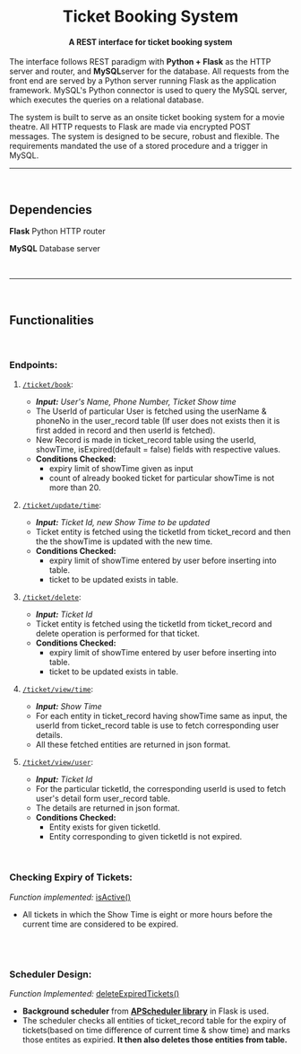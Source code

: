 <h1 align = center> Ticket Booking System </h1>

<h4 align = center>A REST interface for ticket booking system</h4>
The interface follows REST paradigm with <b>Python + Flask</B> as the HTTP server and router, and <b>MySQL</b>server for the database. All requests from the front end are served by a Python server running Flask as the application framework. MySQL's Python connector is used to query the MySQL server, which executes the queries on a relational database.

The system is built to serve as an onsite ticket booking system for a movie theatre. 
All HTTP requests to Flask are made via encrypted POST messages. The system is designed to be secure, robust and flexible. The requirements mandated the use of a stored procedure and a trigger in MySQL.
 

 ---
 <br>
  
## Dependencies
**Flask** Python HTTP router

**MySQL** Database server

 <br> 
 
 ---
 
 <br>
 
## Functionalities

<br>

### Endpoints:

 1.  [`/ticket/book`](https://github.com/anviti06/Ticket-Booking-System-API/blob/6948880b306921d83c43011cef80f0cae1b2138a/app/ticket_api.py#L19):  
	 - ***Input:** User's Name, Phone Number, Ticket Show time*
	 -  The UserId of particular User is fetched using the userName & phoneNo in the user_record table (If user does not exists then it is first added in record and then userId is fetched).
	 - New Record is made in ticket_record table using the userId, showTime, isExpired(default = false) fields with respective values.
	 - **Conditions Checked:** 
		 - expiry limit of showTime given as input
		 - count of already booked ticket for particular showTime is not more than 20.  
		 
 2. [`/ticket/update/time`](https://github.com/anviti06/Ticket-Booking-System-API/blob/6948880b306921d83c43011cef80f0cae1b2138a/app/ticket_api.py#L66):
	 - ***Input:** Ticket Id, new Show Time to be updated*
	 -  Ticket entity is fetched using the ticketId from ticket_record and then the the showTime is updated with the new time.
	 - **Conditions Checked:** 
		 - expiry limit of showTime entered by user before inserting into table.
		 - ticket to be updated exists in table.  
	 
 3. [`/ticket/delete`](https://github.com/anviti06/Ticket-Booking-System-API/blob/6948880b306921d83c43011cef80f0cae1b2138a/app/ticket_api.py#L100):
	 - ***Input:** Ticket Id*
	 -  Ticket entity is fetched using the ticketId from ticket_record and delete operation is performed for that ticket.
	 - **Conditions Checked:** 
		 - expiry limit of showTime entered by user before inserting into table.
		 - ticket to be updated exists in table.  
 4. [`/ticket/view/time`](https://github.com/anviti06/Ticket-Booking-System-API/blob/6948880b306921d83c43011cef80f0cae1b2138a/app/ticket_api.py#L129):
	 - ***Input:** Show Time*
	 -  For each entity in ticket_record having showTime same as input, the userId from ticket_record table is use to fetch corresponding user details. 
	 - All these fetched entities are returned in json format.   

 5. [`/ticket/view/user`](https://github.com/anviti06/Ticket-Booking-System-API/blob/6948880b306921d83c43011cef80f0cae1b2138a/app/ticket_api.py#L161):
 	 - ***Input:** Ticket Id*
	 -  For the particular ticketId, the corresponding userId is used to fetch user's detail form user_record table.
	 - The details are returned in json format.  
	 - **Conditions Checked:** 
		 - Entity exists for given ticketId.
		 - Entity corresponding to given ticketId is not expired.  

<br>

### Checking Expiry of Tickets:
*Function implemented:* [isActive()](https://github.com/anviti06/Ticket-Booking-System-API/blob/f45f4bcff13880654fd9167c0bdd28c2534f675d/app/utilites.py#L8) 
- All tickets in which the Show Time is eight or more hours before the current time are considered to be expired.

<br><br>

### Scheduler Design:
*Function Implemented:* [deleteExpiredTickets()](https://github.com/anviti06/Ticket-Booking-System-API/blob/f45f4bcff13880654fd9167c0bdd28c2534f675d/app/app.py#L22)
- **Background scheduler** from **[APScheduler library](https://apscheduler.readthedocs.io/en/stable/userguide.html)** in Flask is used.
- The scheduler checks all entities of ticket_record table for the expiry of tickets(based on time difference of current time & show time) and marks those entites as expiried. **It then also deletes those entities from table.**


